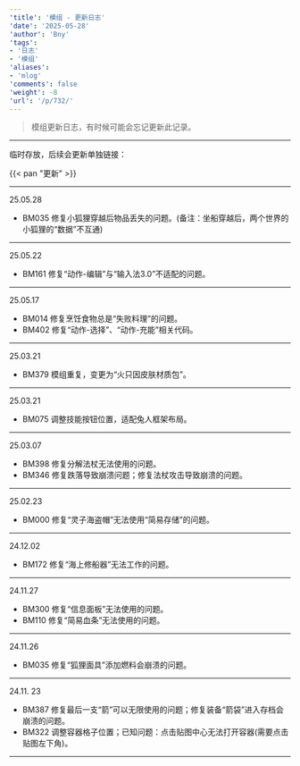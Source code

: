 ```yaml
---
'title': '模组 - 更新日志'
'date': '2025-05-28'
'author': 'Bny'
'tags':
- '日志'
- '模组'
'aliases':
- 'mlog'
'comments': false
'weight': -8
'url': '/p/732/'
---
```


> 模组更新日志，有时候可能会忘记更新此记录。

---

临时存放，后续会更新单独链接：  

{{< pan "更新" >}}  

---

25.05.28
- BM035 修复小狐狸穿越后物品丢失的问题。(备注：坐船穿越后，两个世界的小狐狸的“数据”不互通)

---

25.05.22
- BM161 修复“动作-编辑”与“输入法3.0”不适配的问题。

---

25.05.17
- BM014 修复烹饪食物总是“失败料理”的问题。
- BM402 修复“动作-选择”、“动作-充能”相关代码。

---

25.03.21
- BM379 模组重复，变更为“火只因皮肤材质包”。

---

25.03.21
- BM075 调整技能按钮位置，适配兔人框架布局。

---

25.03.07
- BM398 修复分解法杖无法使用的问题。
- BM346 修复跌落导致崩溃问题；修复法杖攻击导致崩溃的问题。

---

25.02.23
- BM000 修复“灵子海盗帽”无法使用“简易存储”的问题。

---

24.12.02
- BM172 修复“海上修船器”无法工作的问题。

---

24.11.27
- BM300 修复“信息面板”无法使用的问题。
- BM110 修复“简易血条”无法使用的问题。

---

24.11.26
- BM035 修复“狐狸面具”添加燃料会崩溃的问题。

---

24.11. 23
- BM387 修复最后一支“箭”可以无限使用的问题；修复装备“箭袋”进入存档会崩溃的问题。
- BM322 调整容器格子位置；已知问题：点击贴图中心无法打开容器(需要点击贴图左下角)。

---

